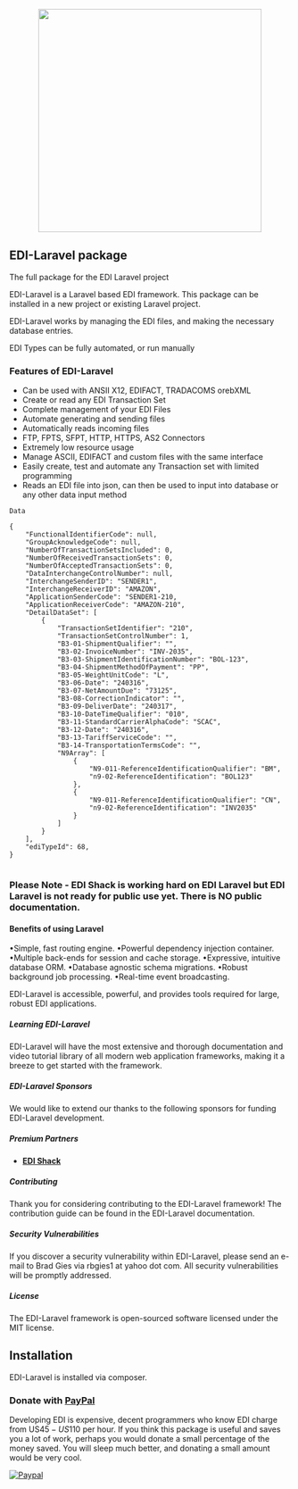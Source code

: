 <p align="center">
  <img src="https://edishack.com/images/edilaravel/edi-laravel-3.png" width="400">
</p>


## EDI-Laravel package
The full package for the EDI Laravel project

EDI-Laravel is a Laravel based EDI framework. This package can be installed in a new project or existing Laravel project. 

EDI-Laravel works by managing the EDI files, and making the necessary database entries. 

EDI Types can be fully automated, or run manually


### Features of EDI-Laravel
- Can be used with ANSII X12, EDIFACT, TRADACOMS orebXML
- Create or read any EDI Transaction Set
- Complete management of your EDI Files
- Automate generating and sending files
- Automatically reads incoming files
- FTP, FPTS, SFPT, HTTP, HTTPS, AS2 Connectors
- Extremely low resource usage
- Manage ASCII, EDIFACT and custom files with the same interface
- Easily create, test and automate any Transaction set with limited programming 
- Reads an EDI file into json, can then be used to input into database or any other data input method

```
Data

{
    "FunctionalIdentifierCode": null,
    "GroupAcknowledgeCode": null,
    "NumberOfTransactionSetsIncluded": 0,
    "NumberOfReceivedTransactionSets": 0,
    "NumberOfAcceptedTransactionSets": 0,
    "DataInterchangeControlNumber": null,
    "InterchangeSenderID": "SENDER1",
    "InterchangeReceiverID": "AMAZON",
    "ApplicationSenderCode": "SENDER1-210,
    "ApplicationReceiverCode": "AMAZON-210",
    "DetailDataSet": [
        {
            "TransactionSetIdentifier": "210",
            "TransactionSetControlNumber": 1,
            "B3-01-ShipmentQualifier": "",
            "B3-02-InvoiceNumber": "INV-2035",
            "B3-03-ShipmentIdentificationNumber": "BOL-123",
            "B3-04-ShipmentMethodOfPayment": "PP",
            "B3-05-WeightUnitCode": "L",
            "B3-06-Date": "240316",
            "B3-07-NetAmountDue": "73125",
            "B3-08-CorrectionIndicator": "",
            "B3-09-DeliverDate": "240317",
            "B3-10-DateTimeQualifier": "010",
            "B3-11-StandardCarrierAlphaCode": "SCAC",
            "B3-12-Date": "240316",
            "B3-13-TariffServiceCode": "",
            "B3-14-TransportationTermsCode": "",
            "N9Array": [
                {
                    "N9-011-ReferenceIdentificationQualifier": "BM",
                    "n9-02-ReferenceIdentification": "BOL123"
                },
                {
                    "N9-011-ReferenceIdentificationQualifier": "CN",
                    "n9-02-ReferenceIdentification": "INV2035"
                }
            ]
        }
    ],
    "ediTypeId": 68,
} 
   
```


### Please Note - EDI Shack is working hard on EDI Laravel but EDI Laravel is not ready for public use yet. There is NO public documentation.

#### Benefits of using Laravel
•Simple, fast routing engine.
•Powerful dependency injection container.
•Multiple back-ends for session and cache storage.
•Expressive, intuitive database ORM.
•Database agnostic schema migrations.
•Robust background job processing.
•Real-time event broadcasting.

EDI-Laravel is accessible, powerful, and provides tools required for large, robust EDI applications.

##### Learning EDI-Laravel

EDI-Laravel will have the most extensive and thorough documentation and video tutorial library of all modern web application frameworks, making it a breeze to get started with the framework.

##### EDI-Laravel Sponsors

We would like to extend our thanks to the following sponsors for funding EDI-Laravel development. 

##### Premium Partners
- **[EDI Shack](https://edishack.com/)**

##### Contributing

Thank you for considering contributing to the EDI-Laravel framework! The contribution guide can be found in the EDI-Laravel documentation.

##### Security Vulnerabilities

If you discover a security vulnerability within EDI-Laravel, please send an e-mail to Brad Gies via rbgies1 at yahoo dot com. All security vulnerabilities will be promptly addressed.

##### License

The EDI-Laravel framework is open-sourced software licensed under the MIT license.


## Installation
EDI-Laravel is installed via composer. 

### Donate with [PayPal](https://www.paypal.com/cgi-bin/webscr?cmd=_s-xclick&hosted_button_id=)

Developing EDI is expensive, decent programmers who know EDI charge from US$45-US$110 per hour. If you think this package is useful and saves you a lot of work, perhaps you would donate a small percentage of the money saved. You will sleep much better, and donating a small amount would be very cool.

[![Paypal](https://www.paypalobjects.com/en_US/i/btn/btn_donateCC_LG.gif)](https://www.paypal.com/cgi-bin/webscr?cmd=_s-xclick&hosted_button_id=)
